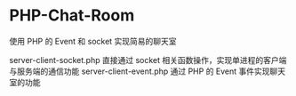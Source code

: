 # PHP-Chat-Room
使用 PHP 的 Event 和 socket 实现简易的聊天室

server-client-socket.php 直接通过 socket 相关函数操作，实现单进程的客户端与服务端的通信功能
server-client-event.php 通过 PHP 的 Event 事件实现聊天室的功能
